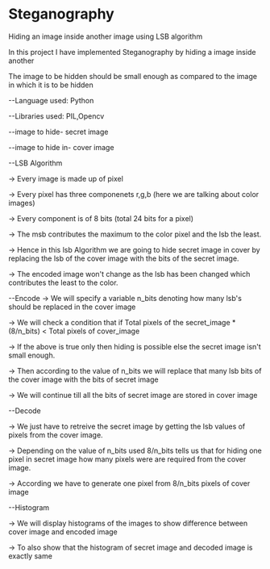 # Steganography
Hiding an image inside another image using LSB algorithm

In this project I have implemented Steganography by hiding a image inside another

The image to be hidden should be small enough as compared to the image in which it is to be hidden

--Language used:
Python

--Libraries used:
PIL,Opencv

--image to hide- secret image

--image to hide in- cover image

--LSB Algorithm

-> Every image is made up of pixel

-> Every pixel has three componenets r,g,b (here we are talking about color images)

-> Every component is of 8 bits (total 24 bits for a pixel)

-> The msb contributes the maximum to the color pixel and the lsb the least.

-> Hence in this lsb Algorithm we are going to hide secret image in cover by replacing the lsb of the cover image with the bits of the secret image.

-> The encoded image won't change as the lsb has been changed which contributes the least to the color.

--Encode
-> We will specify a variable n_bits denoting how many lsb's should be replaced in the cover image

-> We will check a condition that if Total pixels of the secret_image * (8/n_bits) < Total pixels of cover_image

-> If the above is true only then hiding is possible else the secret image isn't small enough.

-> Then according to the value of n_bits we will replace that many lsb bits  of the cover image with the bits of secret image

-> We will continue till all the bits of secret image are stored in cover image

--Decode

-> We just have to retreive the secret image by getting the lsb values of pixels from the cover image.

-> Depending on the value of n_bits used 8/n_bits tells us that for hiding one pixel in secret image how many pixels were are required from the cover image.

-> According we have to generate one pixel from 8/n_bits pixels of cover image


--Histogram

-> We will display histograms of the images to show difference between cover image and encoded image

-> To also show that the histogram of secret image and decoded image is exactly same
